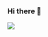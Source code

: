 ### Hi there 👋

[<img align="center"  src="https://github-readme-stats.vercel.app/api?username=lucklilili&show_icons=true&theme=radical"/>
](https://github.com/anuraghazra/github-readme-stats)
